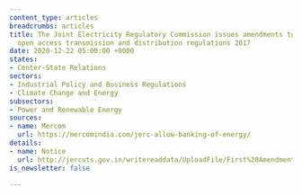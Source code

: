 ```yaml
---
content_type: articles
breadcrumbs: articles
title: The Joint Electricity Regulatory Commission issues amendments to the intrastate
  open access transmission and distribution regulations 2017
date: 2020-12-22 05:00:00 +0000
states:
- Center-State Relations
sectors:
- Industrial Policy and Business Regulations
- Climate Change and Energy
subsectors:
- Power and Renewable Energy
sources:
- name: Mercom
  url: https://mercomindia.com/jerc-allow-banking-of-energy/
details:
- name: Notice
  url: http://jercuts.gov.in/writereaddata/UploadFile/First%20Amendment.pdf
is_newsletter: false

---
```

